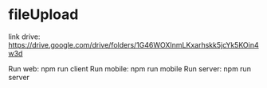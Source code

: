 # fileUpload

link drive: https://drive.google.com/drive/folders/1G46WOXInmLKxarhskk5jcYk5KOin4w3d

Run web: npm run client
Run mobile: npm run mobile
Run server: npm run server
